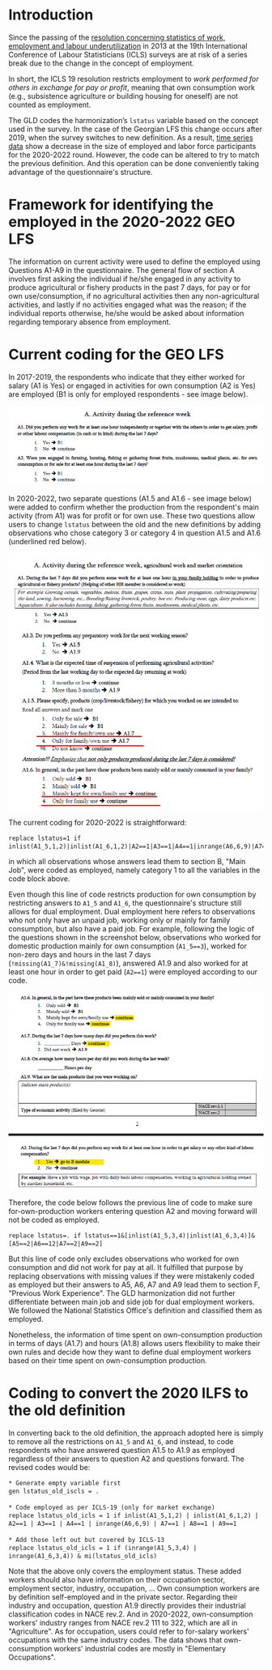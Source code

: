 # Introduction
Since the passing of the [resolution concerning statistics of work, employment and labour underutilization](https://www.ilo.org/global/statistics-and-databases/standards-and-guidelines/resolutions-adopted-by-international-conferences-of-labour-statisticians/WCMS_230304/lang--en/index.htm) in 2013 at the 19th International Conference of Labour Statisticians (ICLS) surveys are at risk of a series break due to the change in the concept of employment.

In short, the ICLS 19 resolution restricts employment to *work performed for others in exchange for pay or profit*, meaning that own consumption work (e.g., subsistence agriculture or building housing for oneself) are not counted as employment.

The GLD codes the harmonization’s `lstatus` variable based on the concept used in the survey. In the case of the Georgian LFS this change occurs after 2019, when the survey switches to new definition. As a result, [time series data](utilities/GEO_lstatus.png) show a decrease in the size of employed and labor force participants for the 2020-2022 round. However, the code can be altered to try to match the previous definition. And this operation can be done conveniently taking advantage of the questionnaire's structure. 

# Framework for identifying the employed in the 2020-2022 GEO LFS

The information on current activity were used to define the employed using Questions A1-A9 in the questionnaire. The general flow of section A involves first asking the individual if he/she engaged in any activity to produce agricultural or fishery products in the past 7 days, for pay or for own use/consumption, if no agricultural activities then any non-agricultural activities, and lastly if no activities engaged what was the reason; if the individual reports otherwise, he/she would be asked about information regarding temporary absence from employment. 


# Current coding for the GEO LFS

In 2017-2019, the respondents who indicate that they either worked for salary (A1 is Yes) or engaged in activities for own consumption (A2 is Yes) are employed (B1 is only for employed respondents - see image below).

![2017_questionnaire](utilities/2017_icls.png)

In 2020-2022, two separate questions (A1.5 and A1.6 - see image below) were added to confirm whether the production from the respondent's main activity (from A1) was for profit or for own use. These two questions allow users to change `lstatus` between the old and the new definitions by adding observations who chose category 3 or category 4 in question A1.5 and A1.6 (underlined red below).

![2020_questionnaire1](utilities/2020_icls_1.png)
![2020_questionnaire2](utilities/2020_icls_2.png)

The current coding for 2020-2022 is straightforward:

```
replace lstatus=1 if inlist(A1_5,1,2)|inlist(A1_6,1,2)|A2==1|A3==1|A4==1|inrange(A6,6,9)|A7==1|A8==1|A9==1
```

in which all observations whose answers lead them to section B, "Main Job", were coded as employed, namely category 1 to all the variables in the code block above. 

Even though this line of code restricts production for own consumption by restricting answers to `A1_5` and `A1_6`, the questionnaire's structure still allows for dual employment. Dual employment here refers to observations who not only have an unpaid job, working only or mainly for family consumption, but also have a paid job. For example, following the logic of the questions shown in the screenshot below, observations who worked for domestic production mainly for own consumption (`A1_5==3`), worked for non-zero days and hours in the last 7 days (`!missing(A1_7)&!missing(A1_8)`), answered A1.9 and also worked for at least one hour in order to get paid (`A2==1`) were employed according to our code.  

![2020_questionnaire3](utilities/2020_questionnaire_B_module.png)

Therefore, the code below follows the previous line of code to make sure for-own-production workers entering question A2 and moving forward will not be coded as employed.  
```
replace lstatus=. if lstatus==1&[inlist(A1_5,3,4)|inlist(A1_6,3,4)]&[A5==2|A6==12|A7==2|A9==2]
```

But this line of code only excludes observations who worked for own consumption and did not work for pay at all. It fulfilled that purpose by replacing observations with missing values if they were mistakenly coded as employed but their answers to A5, A6, A7 and A9 lead them to section F, "Previous Work Experience". The GLD harmonization did not further differentiate between main job and side job for dual employment workers. We followed the National Statistics Office's definition and classified them as employed.

Nonetheless, the information of time spent on own-consumption production in terms of days (A1.7) and hours (A1.8) allows users flexibility to make their own rules and decide how they want to define dual employment workers based on their time spent on own-consumption production.

# Coding to convert the 2020 ILFS to the old definition

In converting back to the old definition, the approach adopted here is simply to remove all the restrictions on `A1_5` and `A1_6`, and instead, to code respondents who have answered question A1.5 to A1.9 as employed regardless of their answers to question A2 and questions forward. The revised codes would be:

```
* Generate empty variable first
gen lstatus_old_iscls = .

* Code employed as per ICLS-19 (only for market exchange)
replace lstatus_old_icls = 1 if inlist(A1_5,1,2) | inlist(A1_6,1,2) | A2==1 | A3==1 | A4==1 | inrange(A6,6,9) | A7==1 | A8==1 | A9==1

* Add those left out but covered by ICLS-13
replace lstatus_old_icls = 1 if (inrange(A1_5,3,4) | inrange(A1_6,3,4)) & mi(lstatus_old_icls)
```

Note that the above only covers the employment status. These added workers should also have information on their occupation sector, employment sector, industry, occupation, ... Own consumption workers are by definition self-employed and in the private sector. Regarding their industry and occupation, question A1.9 directly provides their industrial classification codes in NACE rev.2. And in 2020-2022, own-consumption workers' industry ranges from NACE rev.2 111 to 322, which are all in "Agriculture". As for occupation, users could refer to for-salary workers' occupations with the same industry codes. The data shows that own-consumption workers' industrial codes are mostly in "Elementary Occupations".  
